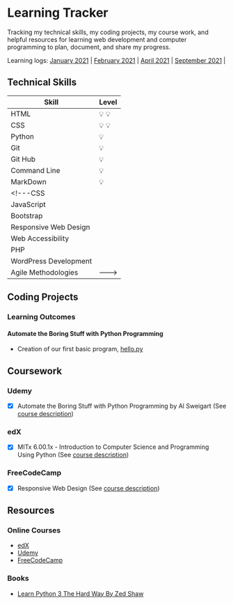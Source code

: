 # Learning Tracker

Tracking my technical skills, my coding projects, my course work, and helpful resources for learning web development and computer programming to plan, document, and share my progress.

Learning logs:
[January 2021](https://github.com/mjll-codes/learning-tracker/blob/main/learning-logs/2021-January.md) |
[February 2021](https://github.com/mjll-codes/learning-tracker/blob/main/learning-logs/2021-February.md) |
[April 2021](https://github.com/mjll-codes/learning-tracker/blob/main/learning-logs/2021-April.md) |
[September 2021](https://github.com/mjll-codes/learning-tracker/blob/main/learning-logs/2021-September.md) |



## Technical Skills

Skill | Level
--- | ---
HTML | :bulb: :bulb: 
CSS | :bulb: :bulb:
Python | :bulb:
Git | :bulb:
Git Hub | :bulb:
Command Line | :bulb:
MarkDown | :bulb:
<!---CSS |
JavaScript |
Bootstrap |
Responsive Web Design |
Web Accessibility |
PHP |
WordPress Development |
Agile Methodologies |--->


## Coding Projects

### Learning Outcomes

#### Automate the Boring Stuff with Python Programming

- Creation of our first basic program, [hello.py](https://github.com/mjll-codes/learning-tracker/blob/main/learning-outcomes/hello.py)

<!---Design and implement a responsive website for a minimum of two platforms while adhering to validation and accessibility standards.

Skills used: HTML5, CSS3, JavaScript, Bootstrap 4, responsive web design, web accessibility

Course project: Web Design for Everybody Capstone

[GitHub repository](https://github.com/SabineEmden/SabineEmden.github.io)--->


## Coursework

<!---### Coursera

- [X] Internet History, Technology, and Security
(See [course description](https://www.coursera.org/learn/internet-history))

- [X] Web Design for Everybody (Basics of Web Development and Coding) Specialization
(See [course descriptions](https://www.coursera.org/specializations/web-design))
  - [X] Introduction to HTML5
  - [X] Introduction to CSS3
  - [X] Interactivity with JavaScript
  - [X] Advanced Styling with Responsive Design
  - [X] Web Desing for Everybody Capstone

- [ ] Python for Everybody Specialization
(See [course descriptions](https://www.coursera.org/specializations/python))
  - [X] Programming for Everybody (Getting Started with Python)
  - [ ] Python Data Structures
  - [ ] Using Python to Access Web Data
  - [ ] Using Databases with Python
  - [ ] Capstone: Retrieving, Processing, and Visualizing Data with Python

- [ ] Web Applications for Everybody Specialization
(See [course descriptions](https://www.coursera.org/specializations/web-applications))
  - [ ] Building Web Applications in PHP
  - [ ] Introduction to Structured Query Language (SQL)
  - [ ] Building Database Applications in PHP
  - [ ] JavaScript, jQuery, and JSON

- [ ] Agile Development Specialization (See [course descriptions](https://www.coursera.org/specializations/agile-development))
  - [X] Agile Meets Design Thinking
  - [X] Running Product Design Sprints
  - [ ] Managing an Agile Team
  - [ ] Hypothesis Driven Development
  - [ ] Agile Development in Practice (Project-centered Course)

### Udacity

- [X] Shell Workshop
(See [course description](https://www.udacity.com/course/shell-workshop--ud206))

- [X] Version Control with Git
(See [course description](https://www.udacity.com/course/version-control-with-git--ud123))

- [X] GitHub & Collaboration
(Course discontinued)

- [X] Writing READMEs
(See [course description](https://www.udacity.com/course/writing-readmes--ud777))--->

### Udemy

- [X] Automate the Boring Stuff with Python Programming by Al Sweigart (See [course description](https://www.udemy.com/course/automate/))

### edX

- [x] MITx 6.00.1x - Introduction to Computer Science and Programming Using Python (See [course description](https://www.edx.org/course/introduction-to-computer-science-and-programming-7))

### FreeCodeCamp

- [X] Responsive Web Design (See [course description](https://www.freecodecamp.org/learn/responsive-web-design))

## Resources

### Online Courses
<!---
- [Coursera](https://www.coursera.org)
- [Udacity](https://www.udacity.com)--->
- [edX](https://www.edx.org)
- [Udemy](https://www.udemy.com)
- [FreeCodeCamp](https://www.freecodecamp.com)

### Books

- [Learn Python 3 The Hard Way By Zed Shaw](https://shop.learncodethehardway.org/access/buy/9/)
<!---### Tutorials

- [Learn to Code HTML & CSS](https://learn.shayhowe.com) by Shay Howe
- [W3Schools Online Web Tutorials](https://www.w3schools.com)
- [MDN Web Docs](https://developer.mozilla.org/en-US/)

### Coding Challenges

- [Frontend Mentor](https://www.frontendmentor.io)

### Tools

- [The W3C Markup Validation Service](https://validator.w3.org)
- [WAVE Web Accessibility Evaluation Tool](https://wave.webaim.org)
- [Bootstrap](https://getbootstrap.com), CSS framework
- [Git](https://git-scm.com), version control system
- [Visual Studio Code](https://wptavern.com), text editor
- [Local](https://localwp.com), local WordPress development

### Documentation

- [WebAIM's WCAG 2 Checklist](https://webaim.org/standards/wcag/checklist)
- [GitHub](https://help.github.com/en/github)
- [WordPress Developer Resources](https://developer.wordpress.org)

### Blogs

- [freeCodeCamp](https://www.freecodecamp.org/news/)
- [WordPress Tavern](https://wptavern.com)

### Podcasts

- [Learn to Code With Me](https://learntocodewith.me/podcast/) with Laurence Bradford
- [CodeNewbie](https://www.codenewbie.org/podcast) with Saron Yitbarek


### Books

- [A Mind For Numbers: How to Excel at Math and Science](https://barbaraoakley.com/books/a-mind-for-numbers/) by Barbara Oakley

## Acknowledgements

This project is inspired by Syk Houdeib's [Learning Tracker](https://github.com/Syknapse/My-Learning-Tracker), by Alexander Kallaway's [#100DaysOfCode Challenge](https://github.com/kallaway/100-days-of-code), and by Shovan Chatterjee's [Full Stack Web Developer Path](https://github.com/shovanch/fullstack-web-developer-path).

I found Syk Houdeib's [Learning Tracker](https://github.com/Syknapse/My-Learning-Tracker) through his post for freeCodeCamp [How I switches career and got a developer job in 10 months: a true story](https://www.freecodecamp.org/news/how-i-switched-careers-and-got-a-developer-job-in-10-months-a-true-story-b8895e855a8b/).


## Note

- If you like this repo and find it useful, please consider starring it &#9733; (on the top right of the page).
- If you would like to use it as a template to track your own learning, you can fork the repo and customize the files to your own needs.--->
